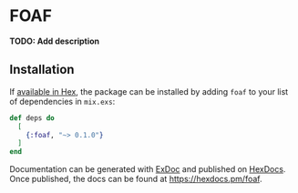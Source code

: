 # FOAF

**TODO: Add description**

## Installation

If [available in Hex](https://hex.pm/docs/publish), the package can be installed
by adding `foaf` to your list of dependencies in `mix.exs`:

```elixir
def deps do
  [
    {:foaf, "~> 0.1.0"}
  ]
end
```

Documentation can be generated with [ExDoc](https://github.com/elixir-lang/ex_doc)
and published on [HexDocs](https://hexdocs.pm). Once published, the docs can
be found at <https://hexdocs.pm/foaf>.

